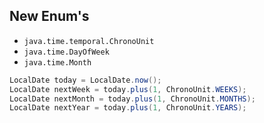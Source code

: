 ## New Enum's

* `java.time.temporal.ChronoUnit`
* `java.time.DayOfWeek`
* `java.time.Month`

```java
LocalDate today = LocalDate.now();
LocalDate nextWeek = today.plus(1, ChronoUnit.WEEKS);
LocalDate nextMonth = today.plus(1, ChronoUnit.MONTHS);
LocalDate nextYear = today.plus(1, ChronoUnit.YEARS);
```